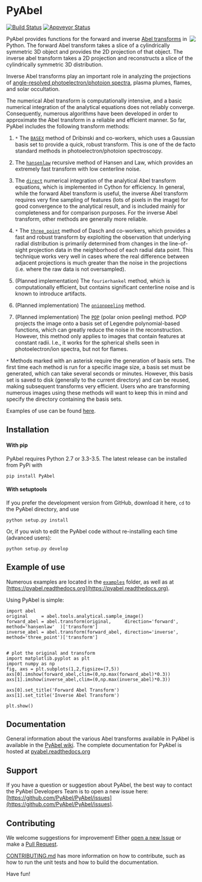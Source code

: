 # PyAbel

[![Build Status](https://travis-ci.org/PyAbel/PyAbel.svg?branch=master)](https://travis-ci.org/PyAbel/PyAbel)
[![Appveyor Status](https://ci.appveyor.com/api/projects/status/github/PyAbel/PyAbel?branch=master&svg=true)](https://ci.appveyor.com/project/PyAbel/PyAbel)

<img align="right" src="https://cloud.githubusercontent.com/assets/1107796/13302896/7c7e74e2-db09-11e5-9683-a8f2c523af94.png">

PyAbel provides functions for the forward and inverse [Abel transforms](https://en.wikipedia.org/wiki/Abel_transform) in Python. The forward Abel transform takes a slice of a cylindrically symmetric 3D object and provides the 2D projection of that object. The inverse abel transform takes a 2D projection and reconstructs a slice of the cylindrically symmetric 3D distribution.

Inverse Abel transforms play an important role in analyzing the projections of [angle-resolved photoelectron/photoion spectra](https://en.wikipedia.org/wiki/Photofragment-ion_imaging), plasma plumes, flames, and solar occultation.

The numerical Abel transform is computationally intensive, and a basic numerical integration of the analytical equations does not reliably converge. Consequently, numerous algorithms have been developed in order to approximate the Abel transform in a reliable and efficient manner. So far, PyAbel includes the following transform methods:

1. `*` The [``BASEX``](https://github.com/PyAbel/PyAbel/wiki/BASEX-Transform) method of Dribinski and co-workers, which uses a Gaussian basis set to provide a quick, robust transform. This is one of the de facto standard methods in photoelectron/photoion spectroscopy.

2. The [``hansenlaw``](https://github.com/PyAbel/PyAbel/wiki/Hansen%E2%80%93Law-transform) recursive method of Hansen and Law, which provides an extremely fast transform with low centerline noise.

3. The [``direct``](https://github.com/PyAbel/PyAbel/wiki/Direct-transform) numerical integration of the analytical Abel transform equations, which is implemented in Cython for efficiency. In general, while the forward Abel transform is useful, the inverse Abel transform requires very fine sampling of features (lots of pixels in the image) for good convergence to the analytical result, and is included mainly for completeness and for comparison purposes. For the inverse Abel transform, other methods are generally more reliable. 

4. `*` The [``three_point``](https://github.com/PyAbel/PyAbel/wiki/Three-point-transform) method of Dasch and co-workers, which provides a fast and robust transform by exploiting the observation that underlying radial distribution is primarily determined from changes in the line-of-sight projection data in the neighborhood of each radial data point. This technique works very well in cases where the real difference between adjacent projections is much greater than the noise in the projections (i.e. where the raw data is not oversampled).

5. (Planned implementation) The ``fourierhankel`` method, which is computationally efficient, but contains significant centerline noise and is known to introduce artifacts.

6. (Planned implementation) The [``onionpeeling``](https://github.com/PyAbel/PyAbel/wiki/Onion-peeling) method.

7. (Planned implementation) The [``POP``](https://github.com/PyAbel/PyAbel/wiki/Polar-onion-peeling) (polar onion peeling) method. POP projects the image onto a basis set of Legendre polynomial-based functions, which can greatly reduce the noise in the reconstruction. However, this method only applies to images that contain features at constant radii. I.e., it works for the spherical shells seen in photoelectron/ion spectra, but not for flames.

`*` Methods marked with an asterisk require the generation of basis sets. The first time each method is run for a specific image size, a basis set must be generated, which can take several seconds or minutes. However, this basis set is saved to disk (generally to the current directory) and can be reused, making subsequent transforms very efficient. Users who are transforming numerous images using these methods will want to keep this in mind and specify the directory containing the basis sets.

Examples of use can be found [here](https://github.com/PyAbel/PyAbel/tree/master/examples).


## Installation

#### With pip

PyAbel requires Python 2.7 or 3.3-3.5. The latest release can be installed from PyPi with

    pip install PyAbel

#### With setuptools

If you prefer the development version from GitHub, download it here, `cd` to the PyAbel directory, and use

    python setup.py install

Or, if you wish to edit the PyAbel code without re-installing each time (advanced users):

    python setup.py develop

## Example of use

Numerous examples are located in the [`examples`](https://github.com/PyAbel/PyAbel/tree/master/examples) folder, as well as at [https://pyabel.readthedocs.org](https://pyabel.readthedocs.org).

Using PyAbel is simple:

	import abel
	original     = abel.tools.analytical.sample_image()
	forward_abel = abel.transform(original,     direction='forward', method='hansenlaw'  )['transform']
	inverse_abel = abel.transform(forward_abel, direction='inverse', method='three_point')['transform']


	# plot the original and transform
	import matplotlib.pyplot as plt
	import numpy as np
	fig, axs = plt.subplots(1,2,figsize=(7,5))
	axs[0].imshow(forward_abel,clim=(0,np.max(forward_abel)*0.3))
	axs[1].imshow(inverse_abel,clim=(0,np.max(inverse_abel)*0.3))

	axs[0].set_title('Forward Abel Transform')
	axs[1].set_title('Inverse Abel Transform')

	plt.show()

## Documentation
General information about the various Abel transforms available in PyAbel is available in the [PyAbel wiki](https://github.com/PyAbel/PyAbel/wiki). The complete documentation for PyAbel is hosted at [pyabel.readthedocs.org](https://pyabel.readthedocs.org/en/latest/)

## Support
If you have a question or suggestion about PyAbel, the best way to contact the PyAbel Developers Team is to open a new issue here: [https://github.com/PyAbel/PyAbel/issues](https://github.com/PyAbel/PyAbel/issues).

## Contributing

We welcome suggestions for improvement! Either [open a new Issue](https://github.com/PyAbel/PyAbel/issues) or make a [Pull Request](https://github.com/PyAbel/PyAbel/pulls). 

[CONTRIBUTING.md](https://github.com/PyAbel/PyAbel/blob/master/CONTRIBUTING.md) has more information on how to contribute, such as how to run the unit tests and how to build the documentation.

Have fun!
